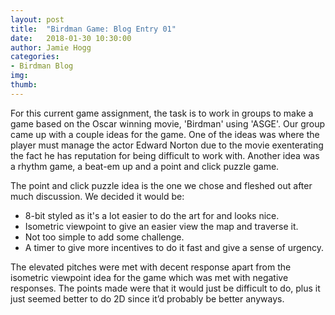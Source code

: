```yaml
---
layout: post
title:  "Birdman Game: Blog Entry 01"
date:   2018-01-30 10:30:00
author: Jamie Hogg
categories: 
- Birdman Blog
img: 
thumb: 
---
```


For this current game assignment, the task is to work in groups to make a game based on the Oscar winning movie, 'Birdman' using 'ASGE'.
Our group came up with a couple ideas for the game. One of the ideas was where the player must manage the actor Edward Norton due to the movie exenterating the fact he has reputation for being difficult to work with.  Another idea was a rhythm game, a beat-em up and a point and click puzzle game.

The point and click puzzle idea is the one we chose and fleshed out after much discussion. We decided it would be:
- 8-bit styled as it's a lot easier to do the art for and looks nice.
- Isometric viewpoint to give an easier view the map and traverse it.
- Not too simple to add some challenge.
- A timer to give more incentives to do it fast and give a sense of urgency.

The elevated pitches were met with decent response apart from the isometric viewpoint idea for the game which was met with negative responses. The points made were that it would just be difficult to do, plus it just seemed better to do 2D since it’d probably be better anyways.
